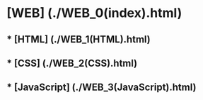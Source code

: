 # [WEB] (./WEB_0(index).html)
## * [HTML] (./WEB_1(HTML).html)
## * [CSS] (./WEB_2(CSS).html)
## * [JavaScript] (./WEB_3(JavaScript).html)